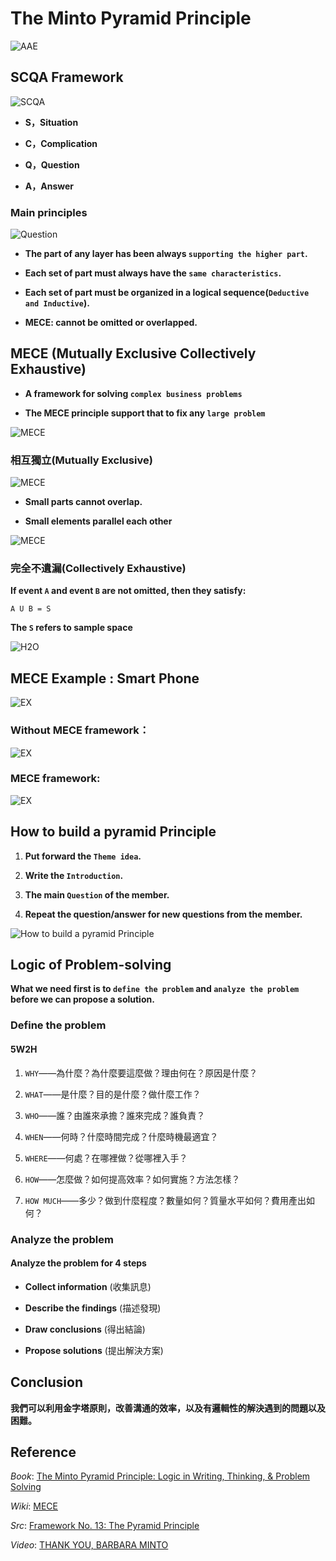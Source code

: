 # The Minto Pyramid Principle

![AAE](pics/AAE.png)

## SCQA Framework 

![SCQA](pics/SCQA.png)

* **S，Situation**

* **C，Complication**

* **Q，Question**

* **A，Answer**

### Main principles

![Question](pics/question.png)

* **The part of any layer has been always `supporting the higher part`.**

* **Each set of part must always have the `same characteristics`.**

* **Each set of part must be organized in a logical sequence(`Deductive and Inductive`).**

* **MECE: cannot be omitted or overlapped.**

## MECE (Mutually Exclusive Collectively Exhaustive)

* **A framework for solving `complex business problems`**

* **The MECE principle support that to fix any `large problem`**

![MECE](https://im.marieclaire.com.tw/m800c533h100b0/assets/mc/202004/5E8F51DDCF42A1586450909.jpeg)

### 相互獨立(Mutually Exclusive) 

![MECE](https://s3.amazonaws.com/thinkific/file_uploads/163260/images/fdc/6d1/240/Mutually_exclusive_definition.jpeg)

* **Small parts cannot overlap.**

* **Small elements  parallel each other**

![MECE](pics/dice.png)

### 完全不遺漏(Collectively Exhaustive) 

**If event `A` and event `B` are not omitted, then they satisfy:**

`A U B = S`

**The `S` refers to sample space**

![H2O](pics/H2O.png)

## MECE Example : Smart Phone 

![EX](pics/SmartPhone.png)

### Without MECE framework：

![EX](pics/5G.png)

### MECE framework:

![EX](pics/ScreenSize.png)

## How to build a pyramid Principle

1. **Put forward the `Theme idea`.**

2. **Write the `Introduction`.**

3. **The main `Question` of the member.**

4. **Repeat the question/answer for new questions from the member.**

![How to build a pyramid Principle](pics/Mob.png)

## Logic of Problem-solving

**What we need first is to `define the problem` and `analyze the problem` before we can propose a solution.**

### Define the problem

#### 5W2H

1. `WHY`——為什麼？為什麼要這麼做？理由何在？原因是什麼？

2. `WHAT`——是什麼？目的是什麼？做什麼工作？

3. `WHO`——誰？由誰來承擔？誰來完成？誰負責？

4. `WHEN`——何時？什麼時間完成？什麼時機最適宜？

5. `WHERE`——何處？在哪裡做？從哪裡入手？

6. `HOW`——怎麼做？如何提高效率？如何實施？方法怎樣？

7. `HOW MUCH`——多少？做到什麼程度？數量如何？質量水平如何？費用產出如何？

### Analyze the problem

#### Analyze the problem for 4 steps

* **Collect information** (收集訊息)

* **Describe the findings** (描述發現)

* **Draw conclusions** (得出結論)

* **Propose solutions** (提出解決方案)


## Conclusion

**我們可以利用金字塔原則，改善溝通的效率，以及有邏輯性的解決遇到的問題以及困難。**

## Reference

_Book_: [The Minto Pyramid Principle: Logic in Writing, Thinking, & Problem Solving](https://www.amazon.com/Minto-Pyramid-Principle-Writing-Thinking/dp/0960191038)

_Wiki_: [MECE](https://zh.wikipedia.org/wiki/MECE%E5%8E%9F%E5%88%99)

_Src_: [Framework No. 13: The Pyramid Principle](webhttps://medium.com/frameworks-to-live-by/framework-no-13-the-pyramid-principle-df20bbeeadd4)

_Video_: [THANK YOU, BARBARA MINTO](https://www.harrisonmetal.com/library/storytelling-amp-presenting-1-thank-you-barbara-minto)